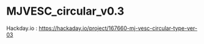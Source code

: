 # MJVESC_circular_v0.3

Hackday.io : https://hackaday.io/project/167660-mj-vesc-circular-type-ver-03
